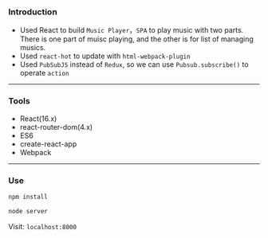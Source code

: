 ### Introduction
- Used React to build `Music Player`，`SPA` to play music with two parts. There is one part of muisc playing, and the other is for list of managing musics.
- Used `react-hot` to update with `html-webpack-plugin` 
- Used `PubSubJS` instead of `Redux`, so we can use `Pubsub.subscribe()` to operate `action`

----

### Tools
- React(16.x)
- react-router-dom(4.x)
- ES6
- create-react-app
- Webpack

----

### Use

```js
npm install
```

```js
node server
```

Visit: ```localhost:8000```
